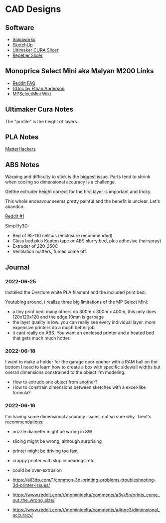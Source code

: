 # CAD Designs

## Software

* [Solidworks](https://www.solidworks.com/)
* [SketchUp](https://www.sketchup.com/industries/3d-printing)
* [Ultimaker CURA Slicer](https://ultimaker.com/software/ultimaker-cura)
* [Repetier Slicer](https://www.repetier.com/)

## Monoprice Select Mini aka Malyan M200 Links

* [Reddit FAQ](https://www.reddit.com/r/MPSelectMiniOwners/comments/6thy9t/read_this_first_updated/)
* [GDoc by Ethan Anderson](https://docs.google.com/document/d/1HJaLIcUD4oiIUYu6In7Bxf7WxAOiT3n48RvOe5pvSHk/edit)
* [MPSelectMini Wiki](https://mpselectmini.com/)

## Ultimaker Cura Notes

The "profile" is the height of layers.

## PLA Notes

[MatterHackers](https://www.matterhackers.com/articles/how-to-succeed-when-printing-in-pla)

## ABS Notes

Warping and difficulty to stick is the biggest issue.
Parts tend to shrink when cooling so dimensional accuracy is a challenge.

Getthe extruder height correct for the first layer is important and tricky. 

This whole endeavour seems pretty painful and the benefit is unclear. Let's abandon.

[Reddit #1](https://www.reddit.com/r/MPSelectMiniOwners/comments/5tp96p/how_to_print_with_abs_the_easy_way/)

Simplify3D:
* Bed of 95-110 celcius (enclosure recommended)
* Glass bed plus Kapton tape or ABS slurry bed, plus adhesive (hairspray) 
* Extruder of 220-250C
* Ventilation matters, fumes come off.

## Journal

### 2022-06-25

Installed the Overture white PLA filament and the included print bed.

Youtubing around, i realize three big limitations of the MP Select Mini:
* a tiny print bed. many others do 300m x 300m x 400m, this only does 120x120x120 and the edge 10mm is garbage
* the layer quality is low. you can really see every individual layer. more expensive printers do a much better job
* it cant really do ABS. You want an enclosed printer and a heated bed that gets much much hotter.

### 2022-06-18

I want to make a holder for the garage door opener with a RAM ball on the bottom
I need to learn how to create a box with specific sidewall widths but overall dimensions constrained to the object I'm modeling.

* How to extrude one object from another?
* How to constrain dimensions between sketches with a excel-like formula?

### 2022-06-16

I'm having some dimensional accuracy issues, not so sure why. Trent's recommendations:
* nozzle diameter might be wrong in SW
* slicing might be wrong, although surprising
* printer might be driving too fast
* crappy printer with slop in bearings, etc
* could be over-extrusion

* https://all3dp.com/1/common-3d-printing-problems-troubleshooting-3d-printer-issues/
* https://www.reddit.com/r/mpminidelta/comments/a3vk5n/prints_come_out_the_wrong_size/
* https://www.reddit.com/r/mpminidelta/comments/a4nqe3/dimensional_accuracy/


